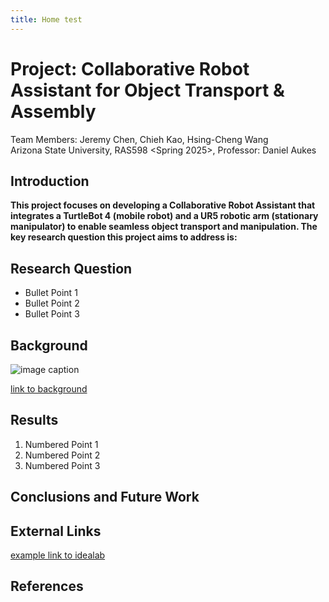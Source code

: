 ```yaml
---
title: Home test
---
```


# Project: Collaborative Robot Assistant for Object Transport & Assembly
Team Members: Jeremy Chen, Chieh Kao, Hsing-Cheng Wang<br>
Arizona State University, RAS598 <Spring 2025>, Professor: Daniel Aukes


## Introduction
**This project focuses on developing a Collaborative Robot Assistant that integrates a TurtleBot 4 (mobile robot) and a UR5 robotic arm (stationary manipulator) to enable seamless object transport and manipulation. The key research question this project aims to address is:**

## Research Question

* Bullet Point 1
* Bullet Point 2
* Bullet Point 3

## Background

![image caption](https://idealab.asu.edu/assets/images/research/jumper1.png)

[link to background](/background)

## Results

1. Numbered Point 1
1. Numbered Point 2
1. Numbered Point 3

## Conclusions and Future Work

## External Links

[example link to idealab](https://idealab.asu.edu)


## References
